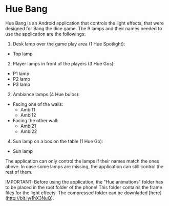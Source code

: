 # Hue Bang
Hue Bang is an Android application that controls the light effects, that were designed for Bang the dice game.
The 9 lamps and their names needed to use the application are the followings:

1.  Desk lamp over the game play area (1 Hue Spotlight): 
  - Top lamp
2.  Player lamps in front of the players (3 Hue Gos):
  - P1 lamp
  - P2 lamp
  - P3 lamp
3.  Ambiance lamps (4 Hue bulbs):
  - Facing one of the walls:
    - Ambi11
    - Ambi12
  - Facing the other wall:
    - Ambi21
    - Ambi22
4.  Sun lamp on a box on the table (1 Hue Go): 
  - Sun lamp
  
The application can only control the lamps if their names match the ones above. 
In case some lamps are missing, the application can still control the rest of them. 

IMPORTANT: Before using the application, the "Hue animations" folder has to be placed in the root folder of the phone! This folder contains the frame files for the light effects. The compressed folder can be downladed [here] (http://bit.ly/1hX3NuQ).


  
